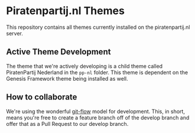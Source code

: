 # Piratenpartij.nl Themes

This repository contains all themes currently installed on the piratenpartij.nl server.

## Active Theme Development

The theme that we're actively developing is a child theme called PiratenPartij Nederland in the `pp-nl` folder. This theme is dependent on the Genesis Framework theme being installed as well. 

## How to collaborate

We're using the wonderful [git-flow](http://nvie.com/posts/a-successful-git-branching-model/) model for development. This, in short, means you're free to create a feature branch off of the develop branch and offer that as a Pull Request to our develop branch. 